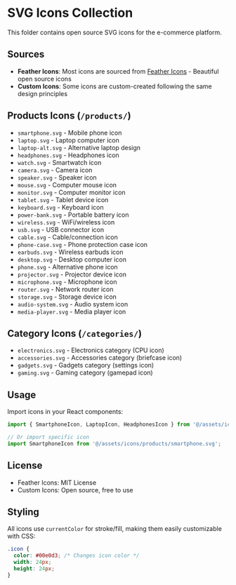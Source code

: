 # SVG Icons Collection

This folder contains open source SVG icons for the e-commerce platform.

## Sources

- **Feather Icons**: Most icons are sourced from [Feather Icons](https://feathericons.com/) - Beautiful open source icons
- **Custom Icons**: Some icons are custom-created following the same design principles

## Products Icons (`/products/`)

- `smartphone.svg` - Mobile phone icon
- `laptop.svg` - Laptop computer icon
- `laptop-alt.svg` - Alternative laptop design
- `headphones.svg` - Headphones icon
- `watch.svg` - Smartwatch icon
- `camera.svg` - Camera icon
- `speaker.svg` - Speaker icon
- `mouse.svg` - Computer mouse icon
- `monitor.svg` - Computer monitor icon
- `tablet.svg` - Tablet device icon
- `keyboard.svg` - Keyboard icon
- `power-bank.svg` - Portable battery icon
- `wireless.svg` - WiFi/wireless icon
- `usb.svg` - USB connector icon
- `cable.svg` - Cable/connection icon
- `phone-case.svg` - Phone protection case icon
- `earbuds.svg` - Wireless earbuds icon
- `desktop.svg` - Desktop computer icon
- `phone.svg` - Alternative phone icon
- `projector.svg` - Projector device icon
- `microphone.svg` - Microphone icon
- `router.svg` - Network router icon
- `storage.svg` - Storage device icon
- `audio-system.svg` - Audio system icon
- `media-player.svg` - Media player icon

## Category Icons (`/categories/`)

- `electronics.svg` - Electronics category (CPU icon)
- `accessories.svg` - Accessories category (briefcase icon)
- `gadgets.svg` - Gadgets category (settings icon)
- `gaming.svg` - Gaming category (gamepad icon)

## Usage

Import icons in your React components:

```typescript
import { SmartphoneIcon, LaptopIcon, HeadphonesIcon } from '@/assets/icons';

// Or import specific icon
import SmartphoneIcon from '@/assets/icons/products/smartphone.svg';
```

## License

- Feather Icons: MIT License
- Custom Icons: Open source, free to use

## Styling

All icons use `currentColor` for stroke/fill, making them easily customizable with CSS:

```css
.icon {
  color: #00e0d3; /* Changes icon color */
  width: 24px;
  height: 24px;
}
```
